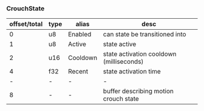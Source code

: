 ### CrouchState

|offset/total|type|alias|desc|
|-|-|-|-|
|0|u8|Enabled|can state be transitioned into|
|1|u8|Active|state active|
|2|u16|Cooldown|state activation cooldown (milliseconds)|
|4|f32|Recent|state activation time|
|-|-|-|-|
|8|-|-|buffer describing motion crouch state|